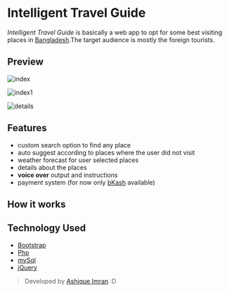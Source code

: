 # Intelligent Travel Guide

*Intelligent Travel Guide* is basically a web app to opt for some best visiting places in [Bangladesh](https://en.wikipedia.org/wiki/Bangladesh).The target audience is mostly the foreign tourists.

## Preview
![index](https://user-images.githubusercontent.com/23379542/34918461-e8272322-f97c-11e7-96f4-016910612b84.png)


![index1](https://user-images.githubusercontent.com/23379542/34918503-9f906352-f97d-11e7-8744-e3e00c9a961c.png)


![details](https://user-images.githubusercontent.com/23379542/34918536-1b5d75e2-f97e-11e7-837d-c090dad6f802.png)


## Features

  - custom search option to find any place
  - auto suggest according to places where the user did not visit
  - weather forecast for user selected places
  - details about the places 
  - **voice over** output and instructions
  - payment system (for now only [bKash](https://www.bkash.com/) available)

## How it works
  
  
## Technology Used
 - [Bootstrap](https://getbootstrap.com/)
 - [Php](https://www.php.net)
 - [mySql](https://www.mysql.com/)
 - [jQuery](https://jquery.com/)

> Developed by [Ashique Imran](https://github.com/AshiqueImran) :D